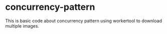 # concurrency-pattern
This is basic code about concurrency pattern using workertool to download multiple images.

